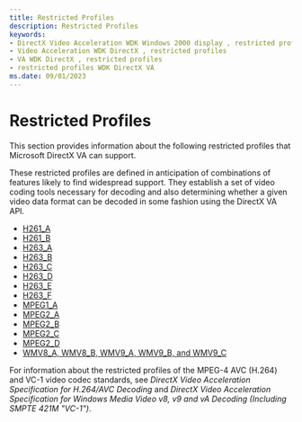 ```yaml
---
title: Restricted Profiles
description: Restricted Profiles
keywords:
- DirectX Video Acceleration WDK Windows 2000 display , restricted profiles
- Video Acceleration WDK DirectX , restricted profiles
- VA WDK DirectX , restricted profiles
- restricted profiles WDK DirectX VA
ms.date: 09/01/2023
---
```


# Restricted Profiles

This section provides information about the following restricted profiles that Microsoft DirectX VA can support.

These restricted profiles are defined in anticipation of combinations of features likely to find widespread support. They establish a set of video coding tools necessary for decoding and also determining whether a given video data format can be decoded in some fashion using the DirectX VA API.

* [H261_A](h261-a.md)
* [H261_B](h261-b.md)
* [H263_A](h263-a.md)
* [H263_B](h263-b.md)
* [H263_C](h263-c.md)
* [H263_D](h263-d.md)
* [H263_E](h263-e.md)
* [H263_F](h263-f.md)
* [MPEG1_A](mpeg1-a.md)
* [MPEG2_A](mpeg2-a.md)
* [MPEG2_B](mpeg2-b.md)
* [MPEG2_C](mpeg2-c.md)
* [MPEG2_D](mpeg2-d.md)
* [WMV8_A, WMV8_B, WMV9_A, WMV9_B, and WMV9_C](wmv8-a--wmv8-b--wmv9-a--wmv9-b--and-wmv9-c.md)

For information about the restricted profiles of the MPEG-4 AVC (H.264) and VC-1 video codec standards, see *DirectX Video Acceleration Specification for H.264/AVC Decoding* and *DirectX Video Acceleration Specification for Windows Media Video v8, v9 and vA Decoding (Including SMPTE 421M "VC-1")*.
